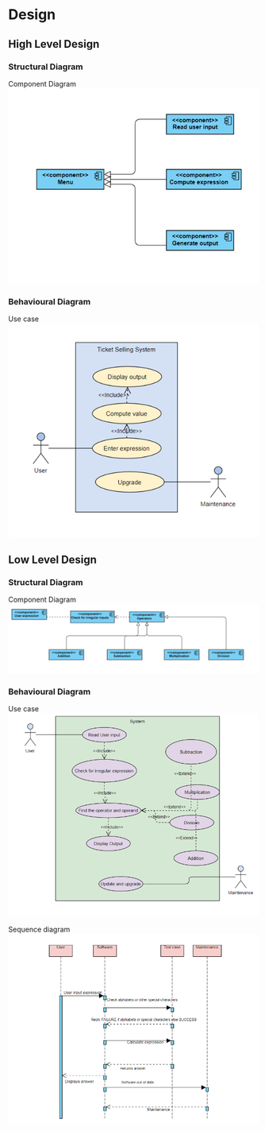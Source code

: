 # Design

## High Level Design

### Structural Diagram

Component Diagram
  ![Calculator_Component Diagram](https://github.com/AnnaroseK/MiniProjectC/blob/main/2_Design/Calculator%20component%20HLD.PNG)

### Behavioural Diagram

Use case
  ![Calculator Use Case Diagram](https://github.com/AnnaroseK/MiniProjectC/blob/main/2_Design/Calculator%20Use%20case%20HLD.PNG)


## Low Level Design

### Structural Diagram

 Component Diagram
  ![Calculator_component_diagram](https://github.com/AnnaroseK/MiniProjectC/blob/main/2_Design/Calculator%20component.PNG)
 
### Behavioural Diagram

 Use case
  ![Calculator Use case diagram](https://github.com/AnnaroseK/MiniProjectC/blob/main/2_Design/Calculator%20Use%20case%20LLD.PNG)
 
 Sequence diagram
  ![Calculator Sequence Diagram](https://github.com/AnnaroseK/MiniProjectC/blob/main/2_Design/Calculator%20Sequence%20diagram%20LLD.PNG)
